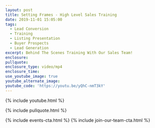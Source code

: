 ```yaml
---
layout: post
title: Setting Frames - High Level Sales Training
date: 2019-11-01 15:05:00
tags:
  - Lead Conversion
  - Training
  - Listing Presentation
  - Buyer Prospects
  - Lead Generation
excerpt: Behind The Scenes Training With Our Sales Team!
enclosure:
pullquote:
enclosure_type: video/mp4
enclosure_time:
use_youtube_image: true
youtube_alternate_image:
youtube_code: 'https://youtu.be/yQhC-nmT3kY'
---
```


{% include youtube.html %}

{% include pullquote.html %}

{% include events-cta.html %} {% include join-our-team-cta.html %}